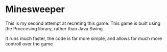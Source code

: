 # Minesweeper

This is my second attempt at recreting this game. This game is built using the Proccesing library, rather than Java Swing.

It runs much faster, the code is far more simple, and allows for much more controll over the game
